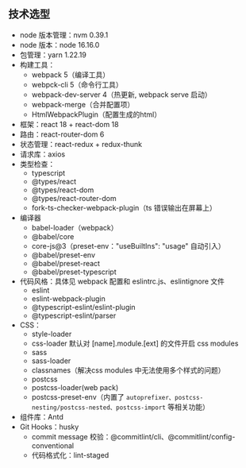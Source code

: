 ## 技术选型

- node 版本管理：nvm 0.39.1
- node 版本：node 16.16.0
- 包管理：yarn 1.22.19
- 构建工具：
  - webpack 5（编译工具）
  - webpck-cli 5（命令行工具）
  - webpack-dev-server 4（热更新, webpack serve 启动）
  - webpack-merge（合并配置项）
  - HtmlWebpackPlugin（配置生成的html）
- 框架：react 18 + react-dom 18
- 路由：react-router-dom 6
- 状态管理：react-redux + redux-thunk
- 请求库：axios 
- 类型检查：
  - typescript 
  - @types/react 
  - @types/react-dom
  - @types/react-router-dom
  - fork-ts-checker-webpack-plugin（ts 错误输出在屏幕上）
- 编译器
  - babel-loader（webpack）
  - @babel/core
  - core-js@3（preset-env："useBuiltIns": "usage" 自动引入）
  - @babel/preset-env
  - @babel/preset-react
  - @babel/preset-typescript
- 代码风格：具体见 webpack 配置和 eslintrc.js、eslintignore 文件
  - eslint
  - eslint-webpack-plugin
  - @typescript-eslint/eslint-plugin
  - @typescript-eslint/parser
- CSS：
  - style-loader
  - css-loader 默认对 [name].module.[ext] 的文件开启 css modules
  - sass 
  - sass-loader
  - classnames（解决css modules 中无法使用多个样式的问题）
  - postcss
  - postcss-loader(web pack)
  - postcss-preset-env（内置了 `autoprefixer、postcss-nesting/postcss-nested、postcss-import` 等相关功能）
- 组件库：Antd
- Git Hooks：husky
  - commit message 校验：@commitlint/cli、@commitlint/config-conventional
  - 代码格式化：lint-staged



